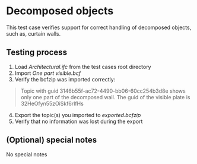 # Decomposed objects

This test case verifies support for correct handling of decomposed objects, such as, curtain walls.

## Testing process

1. Load _Architectural.ifc_ from the test cases root directory
2. Import _One part visible.bcf_
3. Verify the bcfzip was imported correctly:

> Topic with guid 3146b55f-ac72-4490-bb06-60cc254b3d8e shows only one part of the decomposed wall. The guid of the visible plate is 32HeOfyn55zOiSkf6rlfHs 

4. Export the topic(s) you imported to _exported.bcfzip_
5. Verify that no information was lost during the export

## (Optional) special notes

No special notes 

